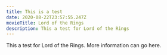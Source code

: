 ```yaml
---
title: This is a test
date: 2020-08-22T23:57:55.247Z
movieTitle: Lord of the Rings
description: This a test for Lord of the Rings
---
```

This a test for Lord of the Rings. More information can go here.
